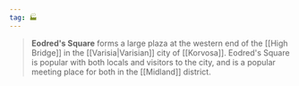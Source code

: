 ```yaml
---
tag: 🏭
---
```

> **Eodred's Square** forms a large plaza at the western end of the [[High Bridge]] in the [[Varisia|Varisian]] city of [[Korvosa]]. Eodred's Square is popular with both locals and visitors to the city, and is a popular meeting place for both in the [[Midland]] district.









